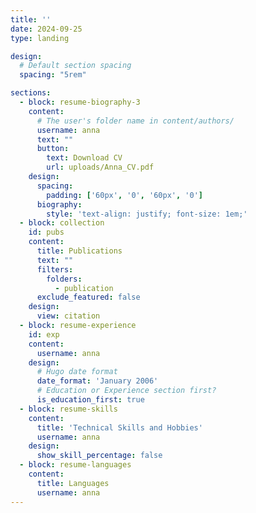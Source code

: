 ```yaml
---
title: ''
date: 2024-09-25
type: landing

design:
  # Default section spacing
  spacing: "5rem"

sections:
  - block: resume-biography-3
    content:
      # The user's folder name in content/authors/
      username: anna
      text: ""
      button:
        text: Download CV
        url: uploads/Anna_CV.pdf
    design:
      spacing:
        padding: ['60px', '0', '60px', '0']
      biography:
        style: 'text-align: justify; font-size: 1em;'
  - block: collection
    id: pubs
    content:
      title: Publications
      text: ""
      filters:
        folders:
          - publication
      exclude_featured: false
    design:
      view: citation
  - block: resume-experience
    id: exp
    content:
      username: anna
    design:
      # Hugo date format
      date_format: 'January 2006'
      # Education or Experience section first?
      is_education_first: true
  - block: resume-skills
    content:
      title: 'Technical Skills and Hobbies'
      username: anna
    design:
      show_skill_percentage: false
  - block: resume-languages
    content:
      title: Languages
      username: anna
---
```

